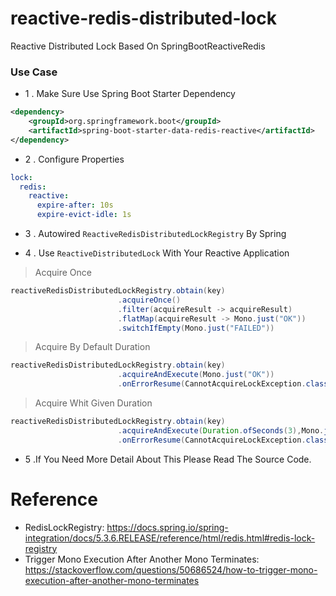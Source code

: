# reactive-redis-distributed-lock
Reactive Distributed Lock Based On SpringBootReactiveRedis

### Use Case

* 1 . Make Sure Use Spring Boot Starter Dependency 

```xml
<dependency>
    <groupId>org.springframework.boot</groupId>
    <artifactId>spring-boot-starter-data-redis-reactive</artifactId>
</dependency>
```

* 2 . Configure Properties


```yaml
lock:
  redis:
    reactive:
      expire-after: 10s
      expire-evict-idle: 1s
```

* 3 . Autowired `ReactiveRedisDistributedLockRegistry` By Spring

* 4 . Use `ReactiveDistributedLock` With Your Reactive Application


> Acquire Once
 
```java
reactiveRedisDistributedLockRegistry.obtain(key)
                        .acquireOnce()
                        .filter(acquireResult -> acquireResult)
                        .flatMap(acquireResult -> Mono.just("OK"))
                        .switchIfEmpty(Mono.just("FAILED"))
```

> Acquire By Default Duration
 
```java
reactiveRedisDistributedLockRegistry.obtain(key)
                        .acquireAndExecute(Mono.just("OK"))
                        .onErrorResume(CannotAcquireLockException.class,exception -> Mono.just("Can Not Acquired Th Lock"));
```

> Acquire Whit Given Duration
 
```java
reactiveRedisDistributedLockRegistry.obtain(key)
                        .acquireAndExecute(Duration.ofSeconds(3),Mono.just("OK"))
                        .onErrorResume(CannotAcquireLockException.class,exception -> Mono.just("Can Not Acquired Th Lock"));
```

* 5 .If You Need More Detail About This Please Read The Source Code.

# Reference

* RedisLockRegistry: https://docs.spring.io/spring-integration/docs/5.3.6.RELEASE/reference/html/redis.html#redis-lock-registry
* Trigger Mono Execution After Another Mono Terminates: https://stackoverflow.com/questions/50686524/how-to-trigger-mono-execution-after-another-mono-terminates 